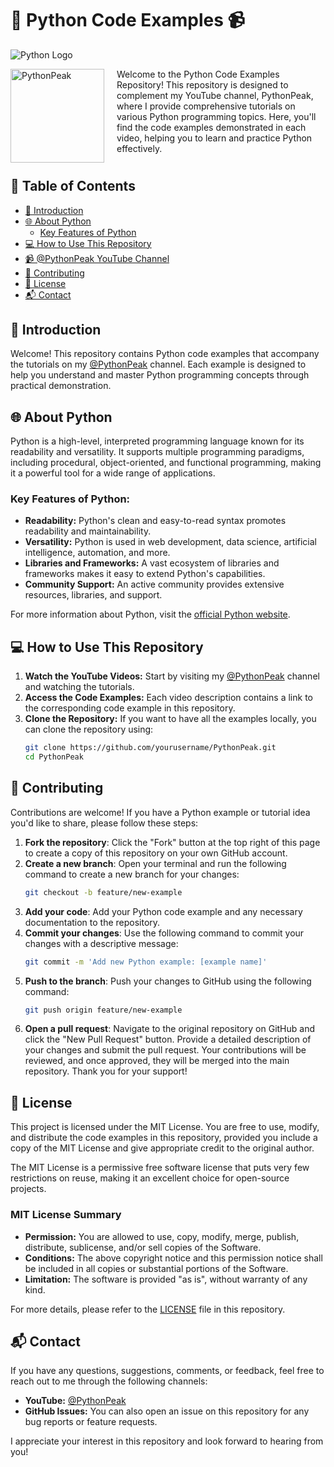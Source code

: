 # 🌟 Python Code Examples 📹

![Python Logo](https://www.python.org/static/img/python-logo.png)

<p align="left">
  <img src="https://yt3.googleusercontent.com/lp2GaTHSj8SUIP1c7_vH2vDtZNh-w1_csWX7uob6dFubZpBzepTYjM5YRSnqiShqPnmXoGhkSg=s160-c-k-c0x00ffffff-no-rj" alt="PythonPeak" width="150" style="float: left; margin-right: 20px;">
  Welcome to the Python Code Examples Repository! 
This repository is designed to complement my YouTube channel, PythonPeak, where I provide comprehensive tutorials on various Python programming topics. Here, you'll find the code examples demonstrated in each video, helping you to learn and practice Python effectively.
</p>

#

## 📖 Table of Contents

- [🌟 Introduction](#-introduction)
- [🌐 About Python](#-about-python)
    - [Key Features of Python](#key-features-of-python)
- [💻 How to Use This Repository](#-how-to-use-this-repository)
- [📹 @PythonPeak YouTube Channel](https://www.youtube.com/@PythonPeak)
- [🤝 Contributing](#-contributing)
- [📜 License](#-license)
- [📬 Contact](#-contact)

## 🌟 Introduction

Welcome! This repository contains Python code examples that accompany the tutorials on my [@PythonPeak](https://www.youtube.com/@PythonPeak) channel. Each example is designed to help you understand and master Python programming concepts through practical demonstration.

## 🌐 About Python

Python is a high-level, interpreted programming language known for its readability and versatility. It supports multiple programming paradigms, including procedural, object-oriented, and functional programming, making it a powerful tool for a wide range of applications.

### Key Features of Python:

- **Readability:** Python's clean and easy-to-read syntax promotes readability and maintainability.
- **Versatility:** Python is used in web development, data science, artificial intelligence, automation, and more.
- **Libraries and Frameworks:** A vast ecosystem of libraries and frameworks makes it easy to extend Python's capabilities.
- **Community Support:** An active community provides extensive resources, libraries, and support.

For more information about Python, visit the [official Python website](https://www.python.org/).

## 💻 How to Use This Repository

1. **Watch the YouTube Videos:** Start by visiting my [@PythonPeak](https://www.youtube.com/@PythonPeak) channel and watching the tutorials.
2. **Access the Code Examples:** Each video description contains a link to the corresponding code example in this repository.
3. **Clone the Repository:** If you want to have all the examples locally, you can clone the repository using:
   ```sh
   git clone https://github.com/yourusername/PythonPeak.git
   cd PythonPeak
   ```

## 🤝 Contributing

Contributions are welcome! If you have a Python example or tutorial idea you'd like to share, please follow these steps:

1. **Fork the repository**: Click the "Fork" button at the top right of this page to create a copy of this repository on your own GitHub account.
2. **Create a new branch**: Open your terminal and run the following command to create a new branch for your changes:
   ```sh
   git checkout -b feature/new-example
   ```
3. **Add your code**: Add your Python code example and any necessary documentation to the repository.
4. **Commit your changes**: Use the following command to commit your changes with a descriptive message:
    ```sh
    git commit -m 'Add new Python example: [example name]'
    ```
5. **Push to the branch**: Push your changes to GitHub using the following command:
    ```sh
    git push origin feature/new-example
    ```
6. **Open a pull request**: Navigate to the original repository on GitHub and click the "New Pull Request" button. Provide a detailed description of your changes and submit the pull request.
   Your contributions will be reviewed, and once approved, they will be merged into the main repository. Thank you for your support!

## 📜 License

This project is licensed under the MIT License. You are free to use, modify, and distribute the code examples in this repository, provided you include a copy of the MIT License and give appropriate credit to the original author.

The MIT License is a permissive free software license that puts very few restrictions on reuse, making it an excellent choice for open-source projects.

### MIT License Summary

- **Permission:** You are allowed to use, copy, modify, merge, publish, distribute, sublicense, and/or sell copies of the Software.
- **Conditions:** The above copyright notice and this permission notice shall be included in all copies or substantial portions of the Software.
- **Limitation:** The software is provided "as is", without warranty of any kind.

For more details, please refer to the [LICENSE](LICENSE) file in this repository.

## 📬 Contact

If you have any questions, suggestions, comments, or feedback, feel free to reach out to me through the following channels:

- **YouTube:** [@PythonPeak](https://www.youtube.com/@PythonPeak)
- **GitHub Issues:** You can also open an issue on this repository for any bug reports or feature requests.

I appreciate your interest in this repository and look forward to hearing from you!


